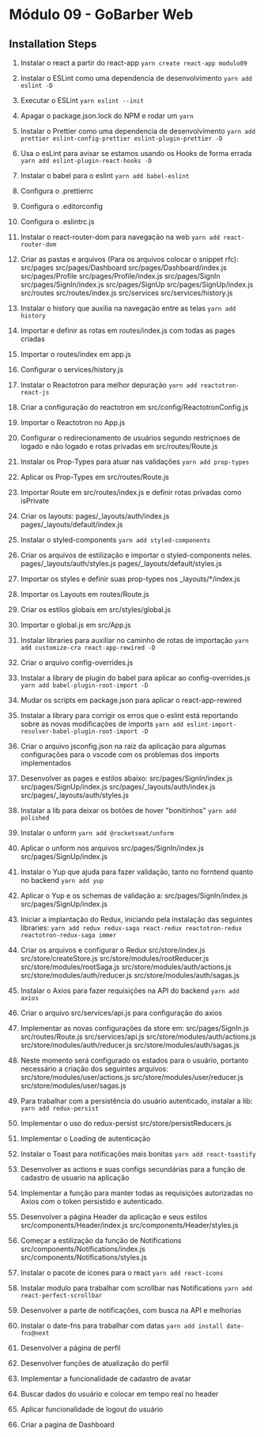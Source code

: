 # Módulo 09 - GoBarber Web

## Installation Steps

1. Instalar o react a partir do react-app
   `yarn create react-app modulo09`

2. Instalar o ESLint como uma dependencia de desenvolvimento
   `yarn add eslint -D`

3. Executar o ESLint
   `yarn eslint --init`

4. Apagar o package.json.lock do NPM e rodar um `yarn`

5. Instalar o Prettier como uma dependencia de desenvolvimento
   `yarn add prettier eslint-config-prettier eslint-plugin-prettier -D`

6. Usa o esLint para avisar se estamos usando os Hooks de forma errada
   `yarn add eslint-plugin-react-hooks -D`

7. Instalar o babel para o eslint
   `yarn add babel-eslint`

8. Configura o .prettierrc

9. Configura o .editorconfig

10. Configura o .eslintrc.js

11. Instalar o react-router-dom para navegação na web
    `yarn add react-router-dom`

12. Criar as pastas e arquivos (Para os arquivos colocar o snippet rfc):
    src/pages
    src/pages/Dashboard
    src/pages/Dashboard/index.js
    src/pages/Profile
    src/pages/Profile/index.js
    src/pages/SignIn
    src/pages/SignIn/index.js
    src/pages/SignUp
    src/pages/SignUp/index.js
    src/routes
    src/routes/index.js
    src/services
    src/services/history.js

13. Instalar o history que auxilia na navegação entre as telas
    `yarn add history`

14. Importar e definir as rotas em routes/index.js com todas as pages criadas

15. Importar o routes/index em app.js

16. Configurar o services/history.js

17. Instalar o Reactotron para melhor depuração
    `yarn add reactotron-react-js`

18. Criar a configuração do reactotron em src/config/ReactotronConfig.js

19. Importar o Reactotron no App.js

20. Configurar o redirecionamento de usuários segundo restriçnoes de logado e
    não logado e rotas privadas em src/routes/Route.js

21. Instalar os Prop-Types para atuar nas validações
    `yarn add prop-types`

22. Aplicar os Prop-Types em src/routes/Route.js

23. Importar Route em src/routes/index.js e definir rotas privadas como isPrivate

24. Criar os layouts:
    pages/\_layouts/auth/index.js
    pages/\_layouts/default/index.js

25. Instalar o styled-components
    `yarn add styled-components`

26. Criar os arquivos de estilização e importar o styled-components neles.
    pages/\_layouts/auth/styles.js
    pages/\_layouts/default/styles.js

27. Importar os styles e definir suas prop-types nos \_layouts/\*/index.js

28. Importar os Layouts em routes/Route.js

29. Criar os estilos globais em src/styles/global.js

30. Importar o global.js em src/App.js

31. Instalar libraries para auxiliar no caminho de rotas de importação
    `yarn add customize-cra react-app-rewired -D`

32. Criar o arquivo config-overrides.js

33. Instalar a library de plugin do babel para aplicar ao config-overrides.js
    `yarn add babel-plugin-root-import -D`

34. Mudar os scripts em package.json para aplicar o react-app-rewired

35. Instalar a library para corrigir os erros que o eslint está reportando sobre
    as novas modificações de imports
    `yarn add eslint-import-resolver-babel-plugin-root-import -D`

36. Criar o arquivo jsconfig.json na raiz da aplicação para algumas configurações
    para o vscode com os problemas dos imports implementados

37. Desenvolver as pages e estilos abaixo:
    src/pages/SignIn/index.js
    src/pages/SignUp/index.js
    src/pages/\_layouts/auth/index.js
    src/pages/\_layouts/auth/styles.js

38. Instalar a lib para deixar os botões de hover "bonitinhos"
    `yarn add polished`

39. Instalar o unform
    `yarn add @rocketseat/unform`

40. Aplicar o unform nos arquivos
    src/pages/SignIn/index.js
    src/pages/SignUp/index.js

41. Instalar o Yup que ajuda para fazer validação, tanto no forntend quanto no backend
    `yarn add yup`

42. Aplicar o Yup e os schemas de validação a:
    src/pages/SignIn/index.js
    src/pages/SignUp/index.js

43. Iniciar a implantação do Redux, iniciando pela instalação das seguintes libraries:
    `yarn add redux redux-saga react-redux reactotron-redux reactotron-redux-saga immer`

44. Criar os arquivos e configurar o Redux
    src/store/index.js
    src/store/createStore.js
    src/store/modules/rootReducer.js
    src/store/modules/rootSaga.js
    src/store/modules/auth/actions.js
    src/store/modules/auth/reducer.js
    src/store/modules/auth/sagas.js

45. Instalar o Axios para fazer requisições na API do backend
    `yarn add axios`

46. Criar o arquivo src/services/api.js para configuração do axios

47. Implementar as novas configurações da store em:
    src/pages/SignIn.js
    src/routes/Route.js
    src/services/api.js
    src/store/modules/auth/actions.js
    src/store/modules/auth/reducer.js
    src/store/modules/auth/sagas.js

48. Neste momento será configurado os estados para o usuário, portanto necessário
    a criação dos seguintes arquivos:
    src/store/modules/user/actions.js
    src/store/modules/user/reducer.js
    src/store/modules/user/sagas.js

49. Para trabalhar com a persistência do usuário autenticado, instalar a lib:
    `yarn add redux-persist`

50. Implementar o uso do redux-persist
    src/store/persistReducers.js

51. Implementar o Loading de autenticação

52. Instalar o Toast para notificações mais bonitas
    `yarn add react-toastify`

53. Desenvolver as actions e suas configs secundárias para a função de cadastro
    de usuario na aplicação

54. Implementar a função para manter todas as requisições autorizadas no Axios
    com o token persistido e autenticado.

55. Desenvolver a página Header da aplicação e seus estilos
    src/components/Header/index.js
    src/components/Header/styles.js

56. Começar a estilização da função de Notifications
    src/components/Notifications/index.js
    src/components/Notifications/styles.js

57. Instalar o pacote de icones para o react
    `yarn add react-icons`

58. Instalar modulo para trabalhar com scrollbar nas Notifications
    `yarn add react-perfect-scrollbar`

59. Desenvolver a parte de notificações, com busca na API e melhorias

60. Instalar o date-fns para trabalhar com datas
    `yarn add install date-fns@next`

61. Desenvolver a página de perfil

62. Desenvolver funções de atualização do perfil

63. Implementar a funcionalidade de cadastro de avatar

64. Buscar dados do usuário e colocar em tempo real no header

65. Aplicar funcionalidade de logout do usuário

66. Criar a pagina de Dashboard
